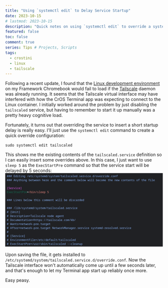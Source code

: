 ```yaml
---
title: "Using `systemctl edit` to Delay Service Startup"
date: 2023-10-15
# lastmod: 2023-10-15
description: "Quick notes on using `systemctl edit` to override a systemd service to delay its startup."
featured: false
toc: false
comment: true
series: Tips # Projects, Scripts
tags:
  - crostini
  - linux
  - tailscale
---
```

Following a recent update, I found that the [Linux development environment](https://chromium.googlesource.com/chromiumos/docs/+/HEAD/containers_and_vms.md) on my Framework Chromebook would fail to load if the [Tailscale](/secure-networking-made-simple-with-tailscale) daemon was already running. It seems that the Tailscale virtual interface may have interfered with how the CrOS Terminal app was expecting to connect to the Linux container. I initially worked around the problem by just disabling the `tailscaled` service, but having to remember to start it up manually was a pretty heavy cognitive load.

Fortunately, it turns out that overriding the service to insert a short startup delay is really easy. I'll just use the `systemctl edit` command to create a quick override configuration:
```command
sudo systemctl edit tailscaled
```

This shows me the existing contents of the `tailscaled.service` definition so I can easily insert some overrides above. In this case, I just want to use `sleep 5` as the `ExecStartPre` command so that the service start will be delayed by 5 seconds:
![systemctl edit](systemctl-edit.png)

Upon saving the file, it gets installed to `/etc/systemd/system/tailscaled.service.d/override.conf`. Now the Tailscale interface won't automatically come up until a few seconds later, and that's enough to let my Terminal app start up reliably once more.

Easy peasy.

